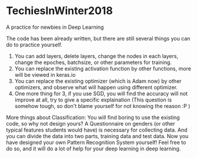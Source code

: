 # TechiesInWinter2018
A practice for newbies in Deep Learning

The code has been already written, but there are still several things you can do to practice yourself.
1. You can add layers, delete layers, change the nodes in each layers, change the epoches, batchsize, or other parameters for training.
2. You can replace the existing activation function by other functions, more will be viewed in keras.io
3. You can replace the existing optimizer (which is Adam now) by other optimizers, and observe what will happen using different optimizer.
4. One more thing for 3, if you use SGD, you will find the accuracy will not improve at all, try to give a specific explaination (This question is somehow tough, so don't blame yourself for not knowing the reason :P )

More things about Classification:
You will find boring to use the existing code, so why not design yours? A Questionnaire on genders (or other typical features students would have) is necessary for collecting data. And you can divide the data into two parts, training data and test data. Now you have designed your own Pattern Recognition System yourself! Feel free to do so, and it will do a lot of help for your deep learning in deep learning.
